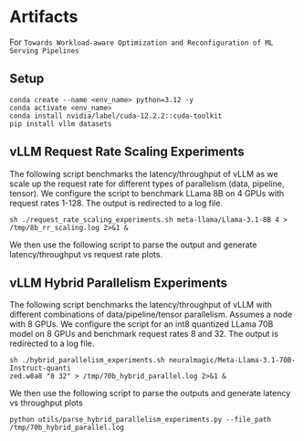 # Artifacts
For `Towards Workload-aware Optimization and Reconfiguration of ML Serving Pipelines`

## Setup
```
conda create --name <env_name> python=3.12 -y
conda activate <env_name>
conda install nvidia/label/cuda-12.2.2::cuda-toolkit
pip install vllm datasets
```

## vLLM Request Rate Scaling Experiments
The following script benchmarks the latency/throughput of vLLM as we scale up the request rate for different types of parallelism (data, pipeline, tensor). We configure the script to benchmark LLama 8B on 4 GPUs with request rates 1-128. The output is redirected to a log file.

```
sh ./request_rate_scaling_experiments.sh meta-llama/Llama-3.1-8B 4 > /tmp/8b_rr_scaling.log 2>&1 &
```

We then use the following script to parse the output and generate latency/throughput vs request rate plots.

## vLLM Hybrid Parallelism Experiments
The following script benchmarks the latency/throughput of vLLM with different combinations of data/pipeline/tensor parallelism. Assumes a node with 8 GPUs. We configure the script for an int8 quantized LLama 70B model on 8 GPUs and benchmark request rates 8 and 32. The output is redirected to a log file.

```
sh ./hybrid_parallelism_experiments.sh neuralmagic/Meta-Llama-3.1-70B-Instruct-quanti
zed.w8a8 "8 32" > /tmp/70b_hybrid_parallel.log 2>&1 &
```

We then use the following script to parse the outputs and generate latency vs throughput plots

```
python utils/parse_hybrid_parallelism_experiments.py --file_path /tmp/70b_hybrid_parallel.log
```
